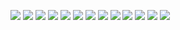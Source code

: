 

![](Results/Screenshot_1.png)
![](Results/Screenshot_2.png)
![](Results/Screenshot_3.png)
![](Results/Screenshot_4.png)
![](Results/Screenshot_5.png)
![](Results/Screenshot_6.png)
![](Results/Screenshot_7.png)
![](Results/Screenshot_8.png)
![](Results/Screenshot_9.png)
![](Results/Screenshot_10.png)
![](Results/Screenshot_11.png)
![](Results/Screenshot_12.png)
![](Results/Screenshot_13.png)